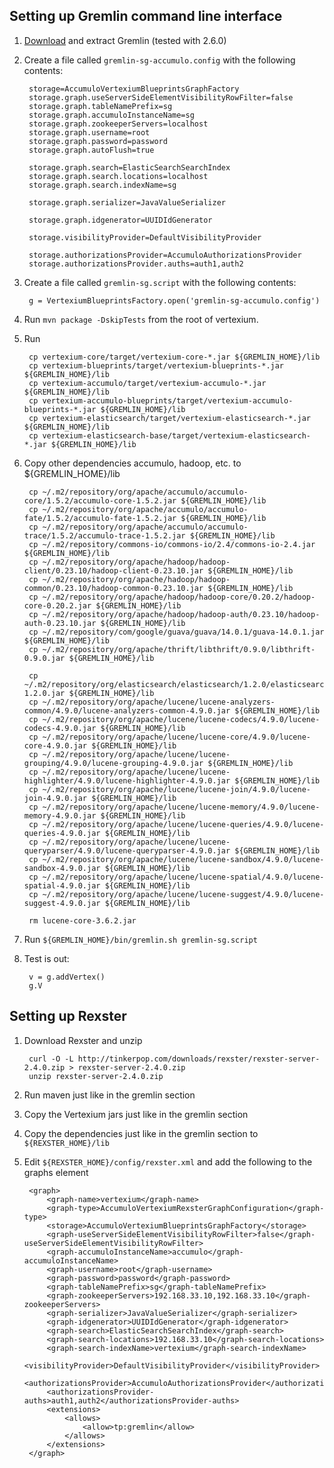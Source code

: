 
Setting up Gremlin command line interface
-----------------------------------------

1. [Download](https://github.com/tinkerpop/gremlin/wiki/Downloads) and extract Gremlin (tested with 2.6.0)
1. Create a file called `gremlin-sg-accumulo.config` with the following contents:

        storage=AccumuloVertexiumBlueprintsGraphFactory
        storage.graph.useServerSideElementVisibilityRowFilter=false
        storage.graph.tableNamePrefix=sg
        storage.graph.accumuloInstanceName=sg
        storage.graph.zookeeperServers=localhost
        storage.graph.username=root
        storage.graph.password=password
        storage.graph.autoFlush=true

        storage.graph.search=ElasticSearchSearchIndex
        storage.graph.search.locations=localhost
        storage.graph.search.indexName=sg

        storage.graph.serializer=JavaValueSerializer

        storage.graph.idgenerator=UUIDIdGenerator

        storage.visibilityProvider=DefaultVisibilityProvider

        storage.authorizationsProvider=AccumuloAuthorizationsProvider
        storage.authorizationsProvider.auths=auth1,auth2

1. Create a file called `gremlin-sg.script` with the following contents:

        g = VertexiumBlueprintsFactory.open('gremlin-sg-accumulo.config')

1. Run `mvn package -DskipTests` from the root of vertexium.
1. Run

        cp vertexium-core/target/vertexium-core-*.jar ${GREMLIN_HOME}/lib
        cp vertexium-blueprints/target/vertexium-blueprints-*.jar ${GREMLIN_HOME}/lib
        cp vertexium-accumulo/target/vertexium-accumulo-*.jar ${GREMLIN_HOME}/lib
        cp vertexium-accumulo-blueprints/target/vertexium-accumulo-blueprints-*.jar ${GREMLIN_HOME}/lib
        cp vertexium-elasticsearch/target/vertexium-elasticsearch-*.jar ${GREMLIN_HOME}/lib
        cp vertexium-elasticsearch-base/target/vertexium-elasticsearch-*.jar ${GREMLIN_HOME}/lib

1. Copy other dependencies accumulo, hadoop, etc. to ${GREMLIN_HOME}/lib

        cp ~/.m2/repository/org/apache/accumulo/accumulo-core/1.5.2/accumulo-core-1.5.2.jar ${GREMLIN_HOME}/lib
        cp ~/.m2/repository/org/apache/accumulo/accumulo-fate/1.5.2/accumulo-fate-1.5.2.jar ${GREMLIN_HOME}/lib
        cp ~/.m2/repository/org/apache/accumulo/accumulo-trace/1.5.2/accumulo-trace-1.5.2.jar ${GREMLIN_HOME}/lib
        cp ~/.m2/repository/commons-io/commons-io/2.4/commons-io-2.4.jar ${GREMLIN_HOME}/lib
        cp ~/.m2/repository/org/apache/hadoop/hadoop-client/0.23.10/hadoop-client-0.23.10.jar ${GREMLIN_HOME}/lib
        cp ~/.m2/repository/org/apache/hadoop/hadoop-common/0.23.10/hadoop-common-0.23.10.jar ${GREMLIN_HOME}/lib
        cp ~/.m2/repository/org/apache/hadoop/hadoop-core/0.20.2/hadoop-core-0.20.2.jar ${GREMLIN_HOME}/lib
        cp ~/.m2/repository/org/apache/hadoop/hadoop-auth/0.23.10/hadoop-auth-0.23.10.jar ${GREMLIN_HOME}/lib
        cp ~/.m2/repository/com/google/guava/guava/14.0.1/guava-14.0.1.jar ${GREMLIN_HOME}/lib
        cp ~/.m2/repository/org/apache/thrift/libthrift/0.9.0/libthrift-0.9.0.jar ${GREMLIN_HOME}/lib

        cp ~/.m2/repository/org/elasticsearch/elasticsearch/1.2.0/elasticsearch-1.2.0.jar ${GREMLIN_HOME}/lib
        cp ~/.m2/repository/org/apache/lucene/lucene-analyzers-common/4.9.0/lucene-analyzers-common-4.9.0.jar ${GREMLIN_HOME}/lib
        cp ~/.m2/repository/org/apache/lucene/lucene-codecs/4.9.0/lucene-codecs-4.9.0.jar ${GREMLIN_HOME}/lib
        cp ~/.m2/repository/org/apache/lucene/lucene-core/4.9.0/lucene-core-4.9.0.jar ${GREMLIN_HOME}/lib
        cp ~/.m2/repository/org/apache/lucene/lucene-grouping/4.9.0/lucene-grouping-4.9.0.jar ${GREMLIN_HOME}/lib
        cp ~/.m2/repository/org/apache/lucene/lucene-highlighter/4.9.0/lucene-highlighter-4.9.0.jar ${GREMLIN_HOME}/lib
        cp ~/.m2/repository/org/apache/lucene/lucene-join/4.9.0/lucene-join-4.9.0.jar ${GREMLIN_HOME}/lib
        cp ~/.m2/repository/org/apache/lucene/lucene-memory/4.9.0/lucene-memory-4.9.0.jar ${GREMLIN_HOME}/lib
        cp ~/.m2/repository/org/apache/lucene/lucene-queries/4.9.0/lucene-queries-4.9.0.jar ${GREMLIN_HOME}/lib
        cp ~/.m2/repository/org/apache/lucene/lucene-queryparser/4.9.0/lucene-queryparser-4.9.0.jar ${GREMLIN_HOME}/lib
        cp ~/.m2/repository/org/apache/lucene/lucene-sandbox/4.9.0/lucene-sandbox-4.9.0.jar ${GREMLIN_HOME}/lib
        cp ~/.m2/repository/org/apache/lucene/lucene-spatial/4.9.0/lucene-spatial-4.9.0.jar ${GREMLIN_HOME}/lib
        cp ~/.m2/repository/org/apache/lucene/lucene-suggest/4.9.0/lucene-suggest-4.9.0.jar ${GREMLIN_HOME}/lib

        rm lucene-core-3.6.2.jar

1. Run `${GREMLIN_HOME}/bin/gremlin.sh gremlin-sg.script`
1. Test is out:
        
        v = g.addVertex()
        g.V

Setting up Rexster
------------------

1. Download Rexster and unzip

        curl -O -L http://tinkerpop.com/downloads/rexster/rexster-server-2.4.0.zip > rexster-server-2.4.0.zip
        unzip rexster-server-2.4.0.zip

1. Run maven just like in the gremlin section

1. Copy the Vertexium jars just like in the gremlin section

1. Copy the dependencies just like in the gremlin section to `${REXSTER_HOME}/lib`

1. Edit `${REXSTER_HOME}/config/rexster.xml` and add the following to the graphs element

        <graph>
            <graph-name>vertexium</graph-name>
            <graph-type>AccumuloVertexiumRexsterGraphConfiguration</graph-type>
            <storage>AccumuloVertexiumBlueprintsGraphFactory</storage>
            <graph-useServerSideElementVisibilityRowFilter>false</graph-useServerSideElementVisibilityRowFilter>
            <graph-accumuloInstanceName>accumulo</graph-accumuloInstanceName>
            <graph-username>root</graph-username>
            <graph-password>password</graph-password>
            <graph-tableNamePrefix>sg</graph-tableNamePrefix>
            <graph-zookeeperServers>192.168.33.10,192.168.33.10</graph-zookeeperServers>
            <graph-serializer>JavaValueSerializer</graph-serializer>
            <graph-idgenerator>UUIDIdGenerator</graph-idgenerator>
            <graph-search>ElasticSearchSearchIndex</graph-search>
            <graph-search-locations>192.168.33.10</graph-search-locations>
            <graph-search-indexName>vertexium</graph-search-indexName>
            <visibilityProvider>DefaultVisibilityProvider</visibilityProvider>
            <authorizationsProvider>AccumuloAuthorizationsProvider</authorizationsProvider>
            <authorizationsProvider-auths>auth1,auth2</authorizationsProvider-auths>
            <extensions>
                <allows>
                    <allow>tp:gremlin</allow>
                </allows>
            </extensions>
        </graph>
